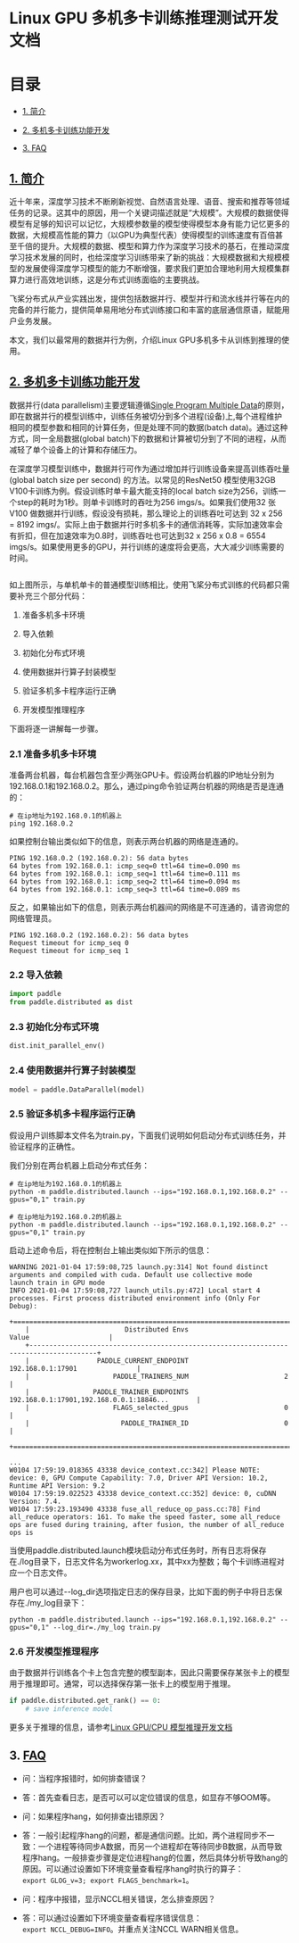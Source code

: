 # Linux GPU 多机多卡训练推理测试开发文档

# 

# 目录

- [1. 简介](#1)

- [2. 多机多卡训练功能开发](#2)

- [3. FAQ](#3)

## [1. 简介](#1)

  近十年来，深度学习技术不断刷新视觉、自然语言处理、语音、搜索和推荐等领域任务的记录。这其中的原因，用一个关键词描述就是“大规模”。大规模的数据使得模型有足够的知识可以记忆，大规模参数量的模型使得模型本身有能力记忆更多的数据，大规模高性能的算力（以GPU为典型代表）使得模型的训练速度有百倍甚至千倍的提升。大规模的数据、模型和算力作为深度学习技术的基石，在推动深度学习技术发展的同时，也给深度学习训练带来了新的挑战：大规模数据和大规模模型的发展使得深度学习模型的能力不断增强，要求我们更加合理地利用大规模集群算力进行高效地训练，这是分布式训练面临的主要挑战。

  飞桨分布式从产业实践出发，提供包括数据并行、模型并行和流水线并行等在内的完备的并行能力，提供简单易用地分布式训练接口和丰富的底层通信原语，赋能用户业务发展。

  本文，我们以最常用的数据并行为例，介绍Linux GPU多机多卡从训练到推理的使用。

## [2. 多机多卡训练功能开发](#2)

  数据并行(data parallelism)主要逻辑遵循[Single Program Multiple Data](https://en.wikipedia.org/wiki/SPMD)的原则，即在数据并行的模型训练中，训练任务被切分到多个进程(设备)上,每个进程维护相同的模型参数和相同的计算任务，但是处理不同的数据(batch data)。通过这种方式，同一全局数据(global batch)下的数据和计算被切分到了不同的进程，从而减轻了单个设备上的计算和存储压力。

  在深度学习模型训练中，数据并行可作为通过增加并行训练设备来提高训练吞吐量(global batch size per second) 的方法。以常见的ResNet50 模型使用32GB V100卡训练为例。假设训练时单卡最大能支持的local batch size为256，训练一个step的耗时为1秒。则单卡训练时的吞吐为256 imgs/s。如果我们使用32 张V100 做数据并行训练，假设没有损耗，那么理论上的训练吞吐可达到 32 x 256 = 8192 imgs/。实际上由于数据并行时多机多卡的通信消耗等，实际加速效率会有折扣，但在加速效率为0.8时，训练吞吐也可达到32 x 256 x 0.8 = 6554 imgs/s。如果使用更多的GPU，并行训练的速度将会更高，大大减少训练需要的时间。

<img src="images/data_parallel.png" title="" alt="" data-align="center">

如上图所示，与单机单卡的普通模型训练相比，使用飞桨分布式训练的代码都只需要补充三个部分代码：

1. 准备多机多卡环境

2. 导入依赖

3. 初始化分布式环境

4. 使用数据并行算子封装模型

5. 验证多机多卡程序运行正确

6. 开发模型推理程序  

下面将逐一讲解每一步骤。

### 2.1 准备多机多卡环境

准备两台机器，每台机器包含至少两张GPU卡。假设两台机器的IP地址分别为192.168.0.1和192.168.0.2。那么，通过ping命令验证两台机器的网络是否是连通的：

```shell
# 在ip地址为192.168.0.1的机器上
ping 192.168.0.2
```

如果控制台输出类似如下的信息，则表示两台机器的网络是连通的。

```shell
PING 192.168.0.2 (192.168.0.2): 56 data bytes
64 bytes from 192.168.0.1: icmp_seq=0 ttl=64 time=0.090 ms
64 bytes from 192.168.0.1: icmp_seq=1 ttl=64 time=0.111 ms
64 bytes from 192.168.0.1: icmp_seq=2 ttl=64 time=0.094 ms
64 bytes from 192.168.0.1: icmp_seq=3 ttl=64 time=0.089 ms
```

反之，如果输出如下的信息，则表示两台机器间的网络是不可连通的，请咨询您的网络管理员。

```shell
PING 192.168.0.2 (192.168.0.2): 56 data bytes
Request timeout for icmp_seq 0
Request timeout for icmp_seq 1
```

### 2.2 导入依赖

```python
import paddle
from paddle.distributed as dist
```

### 2.3 初始化分布式环境

```python
dist.init_parallel_env()
```

### 2.4 使用数据并行算子封装模型

```python
model = paddle.DataParallel(model)
```

### 2.5 验证多机多卡程序运行正确

假设用户训练脚本文件名为train.py，下面我们说明如何启动分布式训练任务，并验证程序的正确性。

我们分别在两台机器上启动分布式任务：

```shell
# 在ip地址为192.168.0.1的机器上
python -m paddle.distributed.launch --ips="192.168.0.1,192.168.0.2" --gpus="0,1" train.py
```

```shell
# 在ip地址为192.168.0.2的机器上
python -m paddle.distributed.launch --ips="192.168.0.1,192.168.0.2" --gpus="0,1" train.py
```

启动上述命令后，将在控制台上输出类似如下所示的信息：

```shell
WARNING 2021-01-04 17:59:08,725 launch.py:314] Not found distinct arguments and compiled with cuda. Default use collective mode
launch train in GPU mode
INFO 2021-01-04 17:59:08,727 launch_utils.py:472] Local start 4 processes. First process distributed environment info (Only For Debug):
    +=======================================================================================+
    |                        Distributed Envs                      Value                    |
    +---------------------------------------------------------------------------------------+
    |                 PADDLE_CURRENT_ENDPOINT                 192.168.0.1:17901               |
    |                     PADDLE_TRAINERS_NUM                        2                      |
    |                PADDLE_TRAINER_ENDPOINTS         192.168.0.1:17901,192.168.0.0.1:18846...       |
    |                     FLAGS_selected_gpus                        0                      |
    |                       PADDLE_TRAINER_ID                        0                      |
    +=======================================================================================+

...
W0104 17:59:19.018365 43338 device_context.cc:342] Please NOTE: device: 0, GPU Compute Capability: 7.0, Driver API Version: 10.2, Runtime API Version: 9.2
W0104 17:59:19.022523 43338 device_context.cc:352] device: 0, cuDNN Version: 7.4.
W0104 17:59:23.193490 43338 fuse_all_reduce_op_pass.cc:78] Find all_reduce operators: 161. To make the speed faster, some all_reduce ops are fused during training, after fusion, the number of all_reduce ops is 
```

当使用paddle.distributed.launch模块启动分布式任务时，所有日志将保存在./log目录下，日志文件名为workerlog.xx，其中xx为整数；每个卡训练进程对应一个日志文件。

用户也可以通过--log_dir选项指定日志的保存目录，比如下面的例子中将日志保存在./my_log目录下：

```shell
python -m paddle.distributed.launch --ips="192.168.0.1,192.168.0.2" --gpus="0,1" --log_dir=./my_log train.py
```

### 2.6 开发模型推理程序

由于数据并行训练各个卡上包含完整的模型副本，因此只需要保存某张卡上的模型用于推理即可。通常，可以选择保存第一张卡上的模型用于推理。

```python
if paddle.distributed.get_rank() == 0:
    # save inference model
```

更多关于推理的信息，请参考[Linux GPU/CPU 模型推理开发文档](../train_infer_python/infer_python.md)

## 3. [FAQ](#3)

- 问：当程序报错时，如何排查错误？

- 答：首先查看日志，是否可以可以定位错误的信息，如显存不够OOM等。

- 问：如果程序hang，如何排查出错原因？

- 答：一般引起程序hang的问题，都是通信问题。比如，两个进程同步不一致：一个进程等待同步A数据，而另一个进程却在等待同步B数据，从而导致程序hang。一般排查步骤是定位进程hang的位置，然后具体分析导致hang的原因。可以通过设置如下环境变量查看程序hang时执行的算子：`export GLOG_v=3; export FLAGS_benchmark=1`。

- 问：程序中报错，显示NCCL相关错误，怎么排查原因？

- 答：可以通过设置如下环境变量查看程序错误信息：`export NCCL_DEBUG=INFO`。并重点关注NCCL WARN相关信息。
